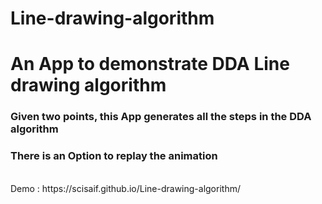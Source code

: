 # Line-drawing-algorithm

<h1> An App to demonstrate DDA Line drawing algorithm</h1>
<h3> Given two points, this App generates all the steps in the DDA algorithm</h3>
<h3> There is an Option to replay the animation</h3>


<br>
Demo : https://scisaif.github.io/Line-drawing-algorithm/
